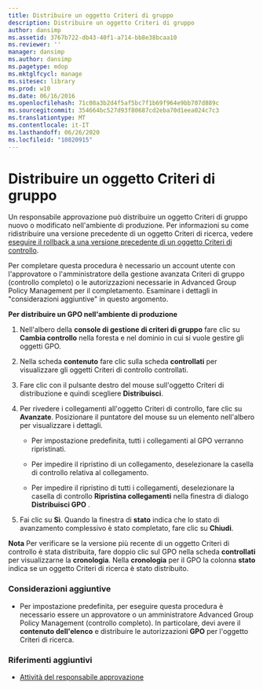 ```yaml
---
title: Distribuire un oggetto Criteri di gruppo
description: Distribuire un oggetto Criteri di gruppo
author: dansimp
ms.assetid: 3767b722-db43-40f1-a714-bb8e38bcaa10
ms.reviewer: ''
manager: dansimp
ms.author: dansimp
ms.pagetype: mdop
ms.mktglfcycl: manage
ms.sitesec: library
ms.prod: w10
ms.date: 06/16/2016
ms.openlocfilehash: 71c08a3b2d4f5af5bc7f1b69f964e9bb707d889c
ms.sourcegitcommit: 354664bc527d93f80687cd2eba70d1eea024c7c3
ms.translationtype: MT
ms.contentlocale: it-IT
ms.lasthandoff: 06/26/2020
ms.locfileid: "10820915"
---
```

# Distribuire un oggetto Criteri di gruppo


Un responsabile approvazione può distribuire un oggetto Criteri di gruppo nuovo o modificato nell'ambiente di produzione. Per informazioni su come ridistribuire una versione precedente di un oggetto Criteri di ricerca, vedere [eseguire il rollback a una versione precedente di un oggetto Criteri di controllo](roll-back-to-a-previous-version-of-a-gpo-agpm30ops.md).

Per completare questa procedura è necessario un account utente con l'approvatore o l'amministratore della gestione avanzata Criteri di gruppo (controllo completo) o le autorizzazioni necessarie in Advanced Group Policy Management per il completamento. Esaminare i dettagli in "considerazioni aggiuntive" in questo argomento.

**Per distribuire un GPO nell'ambiente di produzione**

1.  Nell'albero della **console di gestione di criteri di gruppo** fare clic su **Cambia controllo** nella foresta e nel dominio in cui si vuole gestire gli oggetti GPO.

2.  Nella scheda **contenuto** fare clic sulla scheda **controllati** per visualizzare gli oggetti Criteri di controllo controllati.

3.  Fare clic con il pulsante destro del mouse sull'oggetto Criteri di distribuzione e quindi scegliere **Distribuisci**.

4.  Per rivedere i collegamenti all'oggetto Criteri di controllo, fare clic su **Avanzate**. Posizionare il puntatore del mouse su un elemento nell'albero per visualizzare i dettagli.

    -   Per impostazione predefinita, tutti i collegamenti al GPO verranno ripristinati.

    -   Per impedire il ripristino di un collegamento, deselezionare la casella di controllo relativa al collegamento.

    -   Per impedire il ripristino di tutti i collegamenti, deselezionare la casella di controllo **Ripristina collegamenti** nella finestra di dialogo **Distribuisci GPO** .

5.  Fai clic su **Sì**. Quando la finestra di **stato** indica che lo stato di avanzamento complessivo è stato completato, fare clic su **Chiudi**.

**Nota**  Per verificare se la versione più recente di un oggetto Criteri di controllo è stata distribuita, fare doppio clic sul GPO nella scheda **controllati** per visualizzarne la **cronologia**. Nella **cronologia** per il GPO la colonna **stato** indica se un oggetto Criteri di ricerca è stato distribuito.

 

### Considerazioni aggiuntive

-   Per impostazione predefinita, per eseguire questa procedura è necessario essere un approvatore o un amministratore Advanced Group Policy Management (controllo completo). In particolare, devi avere il **contenuto dell'elenco** e distribuire le autorizzazioni **GPO** per l'oggetto Criteri di ricerca.

### Riferimenti aggiuntivi

-   [Attività del responsabile approvazione](performing-approver-tasks-agpm30ops.md)

 

 






